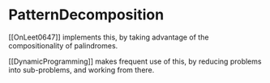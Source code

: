 # PatternDecomposition

[[OnLeet0647]] implements this, by taking advantage of the compositionality of palindromes.

[[DynamicProgramming]] makes frequent use of this, by reducing problems into sub-problems, and working from there.
